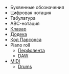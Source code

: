*   Буквенные обозначения
*   Цифровая нотация
*   Табулатура
*   ABC-нотация
*   [Клавар](./Klavar.png)
*   [Додека](./dodeka.png)
*   [Код Парсонса](./ParsonsCode-Ode_to_Joy.png)
*   Piano roll
    *   [Перфолента](./PlayerPianoRoll.4db73f0d.jpg)
    *   [DAW](./FL.85043a4c.png)
*   [MIDI](./midi-notes.a820d607.jpg)
    *   [Drums](./GM_Standard_Drum_Map_on_the_keyboard.40972c49.svg)